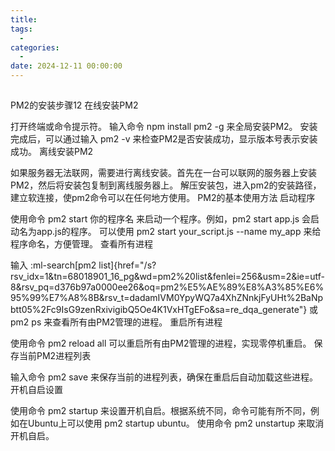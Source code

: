 ```yaml
---
title: 
tags:
  - 
categories:
  - 
date: 2024-12-11 00:00:00
---
```


> 

<!-- more -->

## 

PM2的安装步骤‌12
‌在线安装PM2‌

打开终端或命令提示符。
输入命令 npm install pm2 -g 来全局安装PM2。
安装完成后，可以通过输入 pm2 -v 来检查PM2是否安装成功，显示版本号表示安装成功。
‌离线安装PM2‌

如果服务器无法联网，需要进行离线安装。首先在一台可以联网的服务器上安装PM2，然后将安装包复制到离线服务器上。
解压安装包，进入pm2的安装路径，建立软连接，使pm2命令可以在任何地方使用。
PM2的基本使用方法
‌启动程序‌

使用命令 pm2 start 你的程序名 来启动一个程序。例如，pm2 start app.js 会启动名为app.js的程序。
可以使用 pm2 start your_script.js --name my_app 来给程序命名，方便管理。
‌查看所有进程‌

输入 ‌:ml-search[pm2 list]{href="/s?rsv_idx=1&tn=68018901_16_pg&wd=pm2%20list&fenlei=256&usm=2&ie=utf-8&rsv_pq=d376b97a0000ee26&oq=pm2%E5%AE%89%E8%A3%85%E6%95%99%E7%A8%8B&rsv_t=dadamIVM0YpyWQ7a4XhZNnkjFyUHt%2BaNpbtt05%2Fc9IsG9zenRxivigibQ5Oe4K1VxHTgEFo&sa=re_dqa_generate"} 或 pm2 ps 来查看所有由PM2管理的进程。
‌重启所有进程‌

使用命令 pm2 reload all 可以重启所有由PM2管理的进程，实现零停机重启。
‌保存当前PM2进程列表‌

输入命令 pm2 save 来保存当前的进程列表，确保在重启后自动加载这些进程。
‌开机自启设置‌

使用命令 pm2 startup 来设置开机自启。根据系统不同，命令可能有所不同，例如在Ubuntu上可以使用 pm2 startup ubuntu。
使用命令 pm2 unstartup 来取消开机自启。